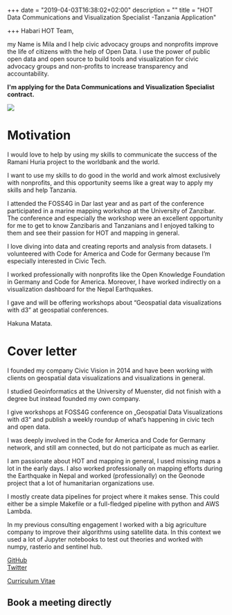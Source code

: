 +++
date = "2019-04-03T16:38:02+02:00"
description = ""
title = "HOT Data Communications and Visualization Specialist -Tanzania Application"

+++
Habari HOT Team,

my Name is Mila and I help civic advocacy groups and nonprofits improve the life of citizens with the help of Open Data. I use the power of public open data and open source to build tools and visualization for civic advocacy groups and non-profits to increase transparency and accountability.

**I'm applying for the Data Communications and Visualization Specialist contract.** 

![](https://res.cloudinary.com/civicvision/image/upload/ar_1:1,c_fill,w_300,g_faces,r_max/q_auto,f_auto/v1554302066/milafrerichs.com/IMG_4709.jpg)

# Motivation

I would love to help by using my skills to communicate the success of the Ramani Huria project to the worldbank and the world.

I want to use my skills to do good in the world and work almost exclusively with nonprofits, and this opportunity seems like a great way to apply my skills and help Tanzania.

I attended the FOSS4G in Dar last year and as part of the conference participated in a marine mapping workshop at the University of Zanzibar. The conference and especially the workshop were an excellent opportunity for me to get to know Zanzibaris and Tanzanians and I enjoyed talking to them and see their passion for HOT and mapping in general.

I love diving into data and creating reports and analysis from datasets. I volunteered with Code for America and Code for Germany because I’m especially interested in Civic Tech.

I worked professionally with nonprofits like the Open Knowledge Foundation in Germany and Code for America. Moreover, I have worked indirectly on a visualization dashboard for the Nepal Earthquakes.

I gave and will be offering workshops about “Geospatial data visualizations with d3” at geospatial conferences.

Hakuna Matata.

# Cover letter

I founded my company Civic Vision in 2014 and have been working with clients on geospatial data visualizations and visualizations in general.

I studied Geoinformatics at the University of Muenster, did not finish with a degree but instead founded my own company.

I give workshops at FOSS4G conference on „Geospatial Data Visualizations with d3“ and publish a weekly roundup of what‘s happening in civic tech and open data.

I was deeply involved in the Code for America and Code for Germany network, and still am connected, but do not participate as much as earlier.

I am passionate about HOT and mapping in general, I used missing maps a lot in the early days. I also worked professionally on mapping efforts during the Earthquake in Nepal and worked (professionally) on the Geonode project that a lot of humanitarian organizations use.

I mostly create data pipelines for project where it makes sense. This could either be a simple Makefile or a full-fledged pipeline with python and AWS Lambda.

In my previous consulting engagement I worked with a big agriculture company to improve their algorithms using satellite data. In this context we used a lot of Jupyter notebooks to test out theories and worked with numpy, rasterio and sentinel hub.

[GitHub](https://github.com/milafrerichs)  
[Twitter](https://twitter.com/milafrerichs)

[Curriculum Vitae](/cv)

## Book a meeting directly

<!-- Calendly inline widget begin -->
<div class="calendly-inline-widget" data-url="https://calendly.com/civicvision/60min" style="min-width:320px;height:580px;"></div>
<script type="text/javascript" src="https://assets.calendly.com/assets/external/widget.js"></script>
<!-- Calendly inline widget end -->
